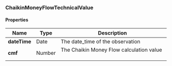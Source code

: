 
[//]: # (CLASS:ChaikinMoneyFlowTechnicalValue)

[//]: # (KIND:object)

### ChaikinMoneyFlowTechnicalValue

#### Properties

[//]: # (START_DEFINITION)

Name | Type | Description
------------ | ------------- | -------------
**dateTime** | Date | The date_time of the observation &nbsp;
**cmf** | Number | The Chaikin Money Flow calculation value &nbsp;

[//]: # (END_DEFINITION)






